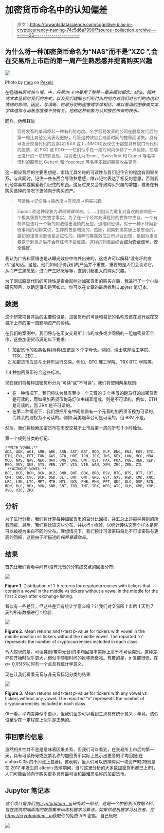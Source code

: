 # 加密货币命名中的认知偏差

> 原文：<https://towardsdatascience.com/cognitive-bias-in-cryptocurrency-naming-74c5d6a7990f?source=collection_archive---------25----------------------->

## 为什么将一种加密货币命名为“NAS”而不是“XZC ”,会在交易所上市后的第一周产生熟悉感并提高购买兴趣

![](img/d33be848a52da4e89c3afb38998fdab2.png)

Photo by [meo](https://www.pexels.com/@xespri) on [Pexels](https://www.pexels.com)

在畅销书*思考快与慢*、*中，丹尼尔·卡内曼用了整整一章来探讨概念、想法、图片或文本呈现给我们的方式，以及我们理解它们所付出的努力对我们对它们的态度和情绪的影响。因此，与清晰、轮廓分明的图像或字体相比，难以看清的图像或文本字体通常与消极态度或不快有关。他称这种现象为认知放松带来的快乐。*

同样，他解释说

> 容易发音的单词唤起一种有利的态度。名字容易发音的公司在股票发行后的第一周比其他公司表现更好，尽管这种效应会随着时间的推移而消失。具有可发音交易代码的股票(如 KAR 或 LUNMOO)表现优于那些具有绕口令代码的股票，如 PXG 或 RDO——它们似乎在一段时间内保持了一点优势。在瑞士进行的一项研究发现，投资者认为 Emmi、Swissfirst 和 Comet 等名字流利的股票比 Geberit 和 Ypsomed 等名字笨拙的股票收益更高。

这一假设背后的主要思想是，市场工具名称的可读性与我们记住它的程度有因果关系。与此同时，记住一些东西会导致熟悉感，除非记忆表达了相反的意思，否则我们经常喜欢或偏爱我们记住的东西。这反过来又会导致购买兴趣的增加，或者在有购买选择的情况下更倾向于购买资产。

> 可读性→记忆性→熟悉度→喜欢度→购买兴趣

> Zajonc 称这种现象为*单纯暴露效应*。[……][他]认为重复对喜欢的影响是一个极其重要的生物学事实。为了在一个经常充满危险的世界中生存，一个有机体应该对一个新的刺激做出谨慎的反应，退缩和恐惧。对于一种不怀疑新奇事物的动物来说，生存前景是暗淡的。然而，如果刺激实际上是安全的，最初的谨慎消退也是适应性的。纯粹的暴露效应之所以会出现，是因为重复暴露于刺激之后不会有任何不良反应。这样的刺激最终会**成为安全信号，安全性好**。

我认为广告和营销也是从曝光效应中培养出来的，这或许可以解释“没有坏的宣传”这句话。这是，他们如何评价我们的产品并不重要，重要的是人们会谈论它，从而产生熟悉感，进而产生好感等等，直到引起更大的购买兴趣。

为了测试股票代码的可读性是否会影响对加密货币的购买兴趣，我进行了一个小型研究项目，以确定事实是否如此。你可以在文章的最后找到 Jupyter 笔记本。

## 数据

这个研究项目背后的主要假设是，加密货币的可读和易记的名称应该在发行或在交易所上市的第一周影响资产的价格。

在我们的案例中，我们将与在币安交易所上市的或多或少同质的一组加密货币合作，这些加密货币满足以下要求:

1.  加密货币的股票名称(简称)应该是 3 个字母长。例如，瑞士联邦理工学院、TRX、ZEC…
2.  加密货币应该与比特币进行交易。例如，BTC 理工学院、TRX BTC 学院等。

114 种加密货币符合这些标准。

现在我们将每种加密货币分为“可读”或“不可读”。我们将使用两条规则:

*   在一种情况下，我们将认为具有至少一个元音的 3 个字母的跑马灯的加密货币是可读的，而如果加密货币跑马灯仅由辅音组成，则是不可读的。例如，ETH 是可读的，而 ZRX 是不可读的。
*   在第二种情况下，我们将把所有中间位置有一个元音的加密货币视为可读的，而其余的则视为不可读的。例如:英美烟草公司是可读的，但 BSV 不是。

然后，我们将检索加密货币在币安交易所上市后第一周的所有 1 小时烛台。

第一个规则分类的标记:

```
**WITH VOWEL:**
ADA, ADX, AGI, AMB, ARK, ARN, AST, BAT, EDO, ELF, ENG, ENJ, EOS, ETC, ETH, EVX, FET, FUN, GAS, GTO, HOT, ICN, ICX, INS, KEY, LUN, MCO, MDA, MOD, NAS, NAV, NEO, OAX, OMG, ONG, ONT, OST, PAX, POA, POE, REN, REP, REQ, SKY, SUB, SYS, VEN, VET, VIA, VIB, WAN, XEM, ZEC, ZEN, ZIL
 **WITHOUT VOWEL:**
BCC, BCD, BCH, BCN, BLZ, BNB, BNT, BQX, BRD, BSV, BTG, BTS, BTT, CDT, CMT, CND, CVC, DCR, DGD, DLT, DNT, GNT, GRS, GVT, GXS, HSR, KMD, KNC, LRC, LSK, LTC, MFT, MTH, MTL, NXS, PHB, PHX, PPT, QKC, QLC, QSP, RCN, RDN, RLC, RPX, RVN, SNM, SNT, TNB, TNT, TRX, WPR, WTC, XLM, XMR, XRP, XVG, XZC, ZRX
```

## 分析

为了进行分析，我们将计算每种加密货币的百分比回报，并汇总上述每种类别的所有回报。最后，我们将比较这些分布，并执行 t 检验，以统计评估这两个样本是否可以被视为来自不同的分布。理想情况下，我们预计可读密码将比不可读密码有更高的回报，这是由于所描述的*纯粹暴露效应*。

## 结果

首先让我们看看中间有/没有元音的分笔成交点的回报分布:

![](img/264bcb8f5e94567fc95ecd1e244a56a2.png)

**Figure 1**. Distribution of 1-h returns for cryptocurrencies with tickers that contain a vowel in the middle vs tickers without a vowel in the middle for the first 2 days after exchange listing.

看似有一些差异，但这些差异有统计学意义吗？让我们对交易所上市后 1 天到 7 天的所有数据进行 t 检验:

![](img/e8900cb10df771461245d681567ed6e0.png)

**Figure 2**. Mean returns and t-test p-value for tickers with vowel in the middle position vs tickers without the middle vowel. The reported “n” represents the number of cryptocurrencies included in each class.

令人惊讶的是，可读类别(带中元音)的平均回报率实际上高于不可读类别。这种差异在开始时似乎更大，但似乎随着时间的推移而衰减。有趣的是，p 值都很低，在α= 0.05(5%)时有一个点具有统计学意义。

现在让我们看看元音与非元音标记分类的结果:

![](img/bc5d421127d201afd7537ea2bfe639e5.png)

**Figure 3**. Mean returns and t-test p-value for tickers with any vowel vs tickers without any vowel. The reported “n” represents the number of cryptocurrencies included in each class.

乍一看，平均差异似乎更小，但我们至少可以看到三点具有统计意义！毕竟，该假设至少在一定程度上似乎是正确的。

## 带回家的信息

虽然相关性并不总是意味着因果关系，但我们可以看到，在交易所上市后的第一天，具有可读符号或股票名称的加密货币实际上显示出更高的平均回报(在 alpha=0.05 的不同点上显著)。这表明，当人们可以选择购买一项资产时(特别是在 2017 年发生的 altcoin 热潮期间，当时这里分析的大多数加密货币都已上市)，人们可能会倾向于购买更多具有最可读和最难忘名称的加密货币。

## Jupyter 笔记本

*这个项目是我们在*[*cryptodatum . io*](https://cryptodatum.io)*研究的一部分，这是一个加密货币数据 API，旨在提供即插即用的数据集来训练机器学习算法。如果你是机器学习从业者，在*[*https://cryptodatum . io*](https://cryptodatum.io.)获取你的免费 API 密匙，自己玩吧

[![](img/d07d8bd7226f1973f221fd8b4552c5cf.png)](https://cryptodatum.io)